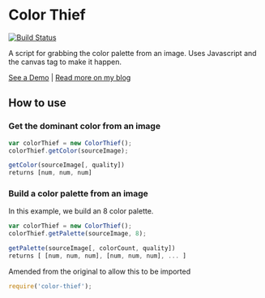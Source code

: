 # Color Thief

[![Build Status](https://travis-ci.org/pixely/color-thief.svg?branch=master)](https://travis-ci.org/pixely/color-thief)

A script for grabbing the color palette from an image. Uses Javascript and the canvas tag to make it happen.

[See a Demo](http://lokeshdhakar.com/projects/color-thief) | [Read more on my blog](http://lokeshdhakar.com/color-thief)


## How to use

### Get the dominant color from an image
```js
var colorThief = new ColorThief();
colorThief.getColor(sourceImage);
```

```js
getColor(sourceImage[, quality])
returns [num, num, num]
```

### Build a color palette from an image

In this example, we build an 8 color palette.

```js
var colorThief = new ColorThief();
colorThief.getPalette(sourceImage, 8);
```

```js
getPalette(sourceImage[, colorCount, quality])
returns [ [num, num, num], [num, num, num], ... ]
```

Amended from the original to allow this to be imported

```js
require('color-thief');
```
